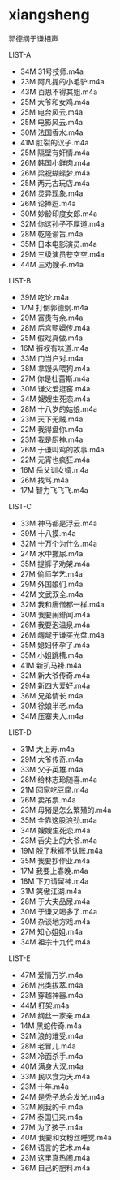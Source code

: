 # xiangsheng
郭德纲于谦相声

LIST-A

- 34M 31号技师.m4a
- 23M 阿凡提的小毛驴.m4a
- 43M 百思不得其姐.m4a
- 25M 大爷和女鸡.m4a
- 25M 电台风云.m4a
- 25M 电影风云.m4a
- 30M 法国香水.m4a
- 41M 肛裂的汉子.m4a
- 25M 隔壁有奸情.m4a
- 26M 韩国小鲜肉.m4a
- 26M 梁祝蝴蝶梦.m4a
- 25M 两元古玩店.m4a
- 26M 灵异现象.m4a
- 26M 论捧逗.m4a
- 30M 妙龄印度女郎.m4a
- 32M 你这孙子不厚道.m4a
- 28M 乾隆谕旨.m4a
- 35M 日本电影演员.m4a
- 29M 三级演员苍空空.m4a
- 44M 三劝嫂子.m4a

LIST-B

- 39M 吃论.m4a
- 17M 打倒郭德纲.m4a
- 29M 富贵有余.m4a
- 28M 后宫甄嬛传.m4a
- 25M 假戏真做.m4a
- 16M 裤衩有味道.m4a
- 33M 门当户对.m4a
- 38M 拿馒头喂狗.m4a
- 27M 你是杜蕾斯.m4a
- 30M 谦父爱逛窑.m4a
- 34M 嫂嫂生死恋.m4a
- 28M 十八岁的姑娘.m4a
- 23M 天下无贼.m4a
- 22M 我得盘你.m4a
- 23M 我是厨神.m4a
- 26M 于谦叫鸡的故事.m4a
- 22M 元宵也疯狂.m4a
- 16M 岳父训女婿.m4a
- 26M 找骂.m4a
- 17M 智力飞飞飞.m4a

LIST-C

- 33M 神马都是浮云.m4a
- 39M 十八摸.m4a
- 32M 十万个为什么.m4a
- 24M 水中撒尿.m4a
- 35M 提裤子劝架.m4a
- 27M 偷师学艺.m4a
- 29M 外国娘们.m4a
- 42M 文武双全.m4a
- 32M 我和唐僧都一样.m4a
- 30M 我要闹绯闻.m4a
- 26M 我要泡温泉.m4a
- 26M 龌龊于谦买光盘.m4a
- 35M 媳妇怀孕了.m4a
- 35M 小姐跳槽.m4a
- 41M 新扒马褂.m4a
- 32M 新大爷传奇.m4a
- 29M 新四大爱好.m4a
- 36M 兄弟情长.m4a
- 30M 徐娘半老.m4a
- 34M 压寨夫人.m4a

LIST-D

- 31M 大上寿.m4a
- 29M 大爷传奇.m4a
- 33M 父子英雄.m4a
- 28M 给林志玲随喜.m4a
- 21M 回家吃豆腐.m4a
- 26M 卖吊票.m4a
- 23M 母猪是怎么繁殖的.m4a
- 35M 全靠这股浪劲.m4a
- 34M 嫂嫂生死恋.m4a
- 23M 舌尖上的大爷.m4a
- 19M 脱了秋裤不认账.m4a
- 35M 我要抄作业.m4a
- 17M 我要上春晚.m4a
- 18M 下刀请留神.m4a
- 31M 笑傲江湖.m4a
- 28M 于大夫品尿.m4a
- 30M 于谦又喝多了.m4a
- 30M 杂谈地方戏.m4a
- 27M 知心姐姐.m4a
- 34M 祖宗十九代.m4a

 LIST-E

- 47M 爱情万岁.m4a
- 26M 出类拔萃.m4a
- 23M 穿越神器.m4a
- 44M 打架.m4a
- 26M 纲丝一家亲.m4a
- 14M 黑蛇传奇.m4a
- 32M 浪的难受.m4a
- 28M 老冒儿.m4a
- 33M 冷面杀手.m4a
- 40M 满身大汉.m4a
- 33M 民以食为天.m4a
- 23M 十年.m4a
- 24M 是秃子总会发光.m4a
- 32M 刷我的卡.m4a
- 27M 泰国归来.m4a
- 27M 为了孩子.m4a
- 40M 我要和女粉丝睡觉.m4a
- 26M 语言的艺术.m4a
- 23M 这里真热闹.m4a
- 36M 自己的肥料.m4a
